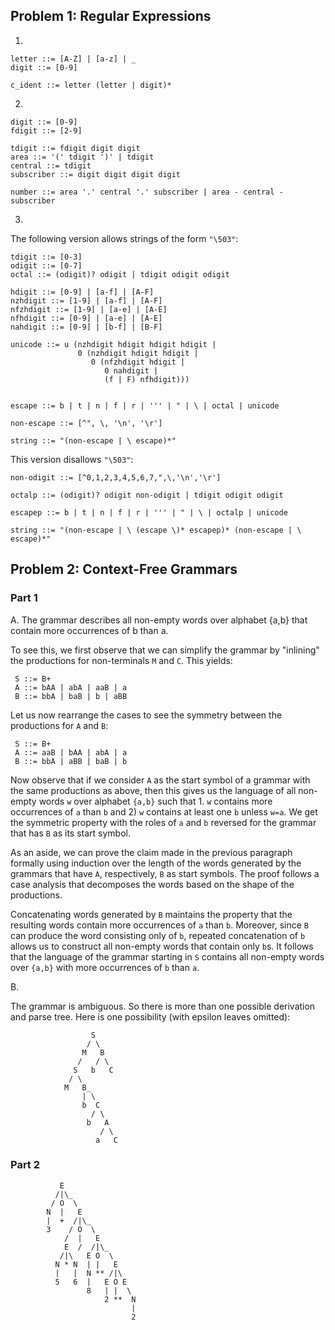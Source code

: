 ## Problem 1: Regular Expressions

1.

```
letter ::= [A-Z] | [a-z] | _
digit ::= [0-9]

c_ident ::= letter (letter | digit)*
```

2.

```
digit ::= [0-9]
fdigit ::= [2-9]

tdigit ::= fdigit digit digit 
area ::= '(' tdigit ')' | tdigit
central ::= tdigit
subscriber ::= digit digit digit digit

number ::= area '.' central '.' subscriber | area - central - subscriber
```

3.

The following version allows strings of the form `"\503"`:

```
tdigit ::= [0-3]
odigit ::= [0-7]
octal ::= (odigit)? odigit | tdigit odigit odigit

hdigit ::= [0-9] | [a-f] | [A-F]
nzhdigit ::= [1-9] | [a-f] | [A-F]
nfzhdigit ::= [1-9] | [a-e] | [A-E]
nfhdigit ::= [0-9] | [a-e] | [A-E]
nahdigit ::= [0-9] | [b-f] | [B-F]

unicode ::= u (nzhdigit hdigit hdigit hdigit |
               0 (nzhdigit hdigit hdigit |
                  0 (nfzhdigit hdigit |
                     0 nahdigit |
                     (f | F) nfhdigit)))


escape ::= b | t | n | f | r | ''' | " | \ | octal | unicode

non-escape ::= [^", \, '\n', '\r']

string ::= "(non-escape | \ escape)*"
```

This version disallows `"\503"`:

```
non-odigit ::= [^0,1,2,3,4,5,6,7,",\,'\n','\r']

octalp ::= (odigit)? odigit non-odigit | tdigit odigit odigit

escapep ::= b | t | n | f | r | ''' | " | \ | octalp | unicode

string ::= "(non-escape | \ (escape \)* escapep)* (non-escape | \ escape)*"
```

## Problem 2: Context-Free Grammars

### Part 1

A. The grammar describes all non-empty words over alphabet {a,b} that
contain more occurrences of b than a.

To see this, we first observe that we can simplify the grammar by "inlining" the productions for non-terminals `M` and `C`. This yields:

   ```
    S ::= B+ 
    A ::= bAA | abA | aaB | a
    B ::= bbA | baB | b | aBB
   ```

Let us now rearrange the cases to see the symmetry between the productions for `A` and `B`:

   ```
    S ::= B+ 
    A ::= aaB | bAA | abA | a
    B ::= bbA | aBB | baB | b
   ```

Now observe that if we consider `A` as the start symbol of a grammar with the same productions as above, then this gives us the language of all non-empty words `w` over alphabet `{a,b}` such that 1. `w` contains more occurrences of `a` than `b` and 2) `w` contains at least one `b` unless `w=a`. We get the symmetric property with the roles of `a` and `b` reversed for the grammar that has `B` as its start symbol.

As an aside, we can prove the claim made in the previous paragraph formally using induction over the length of the words generated by the grammars that have `A`, respectively, `B` as start symbols. The proof follows a case analysis that decomposes the words based on the shape of the productions.

Concatenating words generated by `B` maintains the property that the resulting words contain more occurrences of `a` than `b`. Moreover, since `B` can produce the word consisting only of `b`, repeated concatenation of `b` allows us to construct all non-empty words that contain only `b`s. It follows that the language of the grammar starting in `S` contains all non-empty words over `{a,b}` with more occurrences of `b` than `a`.


B.

The grammar is ambiguous. So there is more than one possible derivation and parse tree. Here is one possibility (with epsilon leaves omitted):
```
                  S
                 / \
                M   B
               /   / \
              S   b   C
             / \
            M   B_
                | \
                b  C
                  / \
                 b   A
                    / \
                   a   C
```

### Part 2

```
           E
          /|\_
         / O  \
        N  |   E
        |  +  /|\_
        3    / O  \
            /  |   E
            E  /  /|\_
           /|\   E O  \
          N * N  | |   E
          |   |  N ** /|\
          5   6  |   E O E
                 8   | |  \
                     2 **  N
                           |
                           2
```